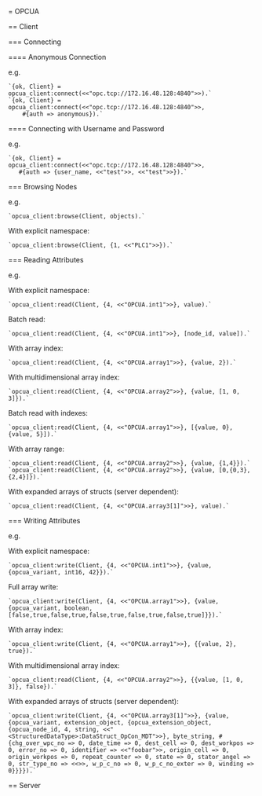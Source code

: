 = OPCUA

== Client

=== Connecting

==== Anonymous Connection

e.g.

	`{ok, Client} = opcua_client:connect(<<"opc.tcp://172.16.48.128:4840">>).`
	`{ok, Client} = opcua_client:connect(<<"opc.tcp://172.16.48.128:4840">>,
	    #{auth => anonymous}).`


==== Connecting with Username and Password

e.g.

	`{ok, Client} = opcua_client:connect(<<"opc.tcp://172.16.48.128:4840">>,
	   #{auth => {user_name, <<"test">>, <<"test">>}).`


=== Browsing Nodes

e.g.

	`opcua_client:browse(Client, objects).`

With explicit namespace:

	`opcua_client:browse(Client, {1, <<"PLC1">>}).`


=== Reading Attributes

e.g.

With explicit namespace:

	`opcua_client:read(Client, {4, <<"OPCUA.int1">>}, value).`

Batch read:

	`opcua_client:read(Client, {4, <<"OPCUA.int1">>}, [node_id, value]).`

With array index:

	`opcua_client:read(Client, {4, <<"OPCUA.array1">>}, {value, 2}).`

With multidimensional array index:

	`opcua_client:read(Client, {4, <<"OPCUA.array2">>}, {value, [1, 0, 3]}).`

Batch read with indexes:

	`opcua_client:read(Client, {4, <<"OPCUA.array1">>}, [{value, 0}, {value, 5}]).`

With array range:

	`opcua_client:read(Client, {4, <<"OPCUA.array2">>}, {value, {1,4}}).`
	`opcua_client:read(Client, {4, <<"OPCUA.array2">>}, {value, [0,{0,3},{2,4}]}).`

With expanded arrays of structs (server dependent):

	`opcua_client:read(Client, {4, <<"OPCUA.array3[1]">>}, value).`


=== Writing Attributes

e.g.

With explicit namespace:

	`opcua_client:write(Client, {4, <<"OPCUA.int1">>}, {value, {opcua_variant, int16, 42}}).`

Full array write:

	`opcua_client:write(Client, {4, <<"OPCUA.array1">>}, {value, {opcua_variant, boolean, [false,true,false,true,false,true,false,true,false,true]}}).`

With array index:

	`opcua_client:write(Client, {4, <<"OPCUA.array1">>}, {{value, 2}, true}).`

With multidimensional array index:

	`opcua_client:read(Client, {4, <<"OPCUA.array2">>}, {{value, [1, 0, 3]}, false}).`

With expanded arrays of structs (server dependent):

	`opcua_client:write(Client, {4, <<"OPCUA.array3[1]">>}, {value, {opcua_variant, extension_object, {opcua_extension_object, {opcua_node_id, 4, string, <<"<StructuredDataType>:DataStruct_OpCon_MDT">>}, byte_string, #{chg_over_wpc_no => 0, date_time => 0, dest_cell => 0, dest_workpos => 0, error_no => 0, identifier => <<"foobar">>, origin_cell => 0, origin_workpos => 0, repeat_counter => 0, state => 0, stator_angel => 0, str_type_no => <<>>, w_p_c_no => 0, w_p_c_no_exter => 0, winding => 0}}}}).`


== Server